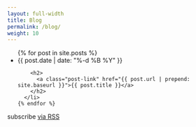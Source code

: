 ```yaml
---
layout: full-width
title: Blog
permalink: /blog/
weight: 10
---
```



  <ul class="post-list">
    {% for post in site.posts %}
      <li>
        <span class="post-meta">{{ post.date | date: "%-d %B %Y" }}</span>

        <h2>
          <a class="post-link" href="{{ post.url | prepend: site.baseurl }}">{{ post.title }}</a>
        </h2>
      </li>
    {% endfor %}
  </ul>

  <p class="rss-subscribe">subscribe <a href="{{ "/feed.xml" | prepend: site.baseurl }}">via RSS</a></p>
